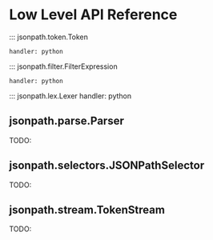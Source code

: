 # Low Level API Reference

::: jsonpath.token.Token

    handler: python

::: jsonpath.filter.FilterExpression

    handler: python

::: jsonpath.lex.Lexer
    handler: python

## jsonpath.parse.Parser

TODO:

## jsonpath.selectors.JSONPathSelector

TODO:

## jsonpath.stream.TokenStream

TODO:
